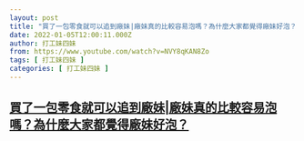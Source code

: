 ```yaml
---
layout: post
title: "買了一包零食就可以追到廠妹|廠妹真的比較容易泡嗎？為什麼大家都覺得廠妹好泡？"
date: 2022-01-05T12:00:11.000Z
author: 打工妹四妹
from: https://www.youtube.com/watch?v=NVY8qKAN8Zo
tags: [ 打工妹四妹 ]
categories: [ 打工妹四妹 ]
---
```

<!--1641384011000-->
[買了一包零食就可以追到廠妹|廠妹真的比較容易泡嗎？為什麼大家都覺得廠妹好泡？](https://www.youtube.com/watch?v=NVY8qKAN8Zo)
------

<div>

</div>
